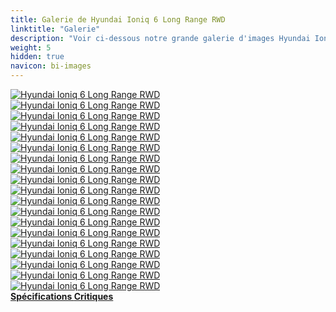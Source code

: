 ```yaml
---
title: Galerie de Hyundai Ioniq 6 Long Range RWD
linktitle: "Galerie"
description: "Voir ci-dessous notre grande galerie d'images Hyundai Ioniq 6 Long Range RWD. Cliquez sur les images pour des versions haute résolution."
weight: 5
hidden: true
navicon: bi-images
---
```

<!-- markdownlint-disable MD033 -->
<div class="row" id ="my-gallery">
	<div class="pswp-grid-item col-6 col-md-4">
		<a href="https://media.evkx.net/multimedia/models/hyundai/ioniq_6/ioniq_6_long_range_rwd/exterior_1.jpg"
data-pswp-src="https://media.evkx.net/multimedia/models/hyundai/ioniq_6/ioniq_6_long_range_rwd/exterior_1.jpg"
data-pswp-width="3000"
data-pswp-height="2001" 
target="_blank">
			<img src="https://media.evkx.net/multimedia/models/hyundai/ioniq_6/ioniq_6_long_range_rwd/exterior_1_xst.jpg" alt="Hyundai Ioniq 6 Long Range RWD" class="img-fluid " />
		</a>
	</div>
	<div class="pswp-grid-item col-6 col-md-4">
		<a href="https://media.evkx.net/multimedia/models/hyundai/ioniq_6/ioniq_6_long_range_rwd/exterior_2.jpg"
data-pswp-src="https://media.evkx.net/multimedia/models/hyundai/ioniq_6/ioniq_6_long_range_rwd/exterior_2.jpg"
data-pswp-width="3000"
data-pswp-height="1687" 
target="_blank">
			<img src="https://media.evkx.net/multimedia/models/hyundai/ioniq_6/ioniq_6_long_range_rwd/exterior_2_xst.jpg" alt="Hyundai Ioniq 6 Long Range RWD" class="img-fluid " />
		</a>
	</div>
	<div class="pswp-grid-item col-6 col-md-4">
		<a href="https://media.evkx.net/multimedia/models/hyundai/ioniq_6/ioniq_6_long_range_rwd/exterior_3.jpg"
data-pswp-src="https://media.evkx.net/multimedia/models/hyundai/ioniq_6/ioniq_6_long_range_rwd/exterior_3.jpg"
data-pswp-width="3000"
data-pswp-height="2250" 
target="_blank">
			<img src="https://media.evkx.net/multimedia/models/hyundai/ioniq_6/ioniq_6_long_range_rwd/exterior_3_xst.jpg" alt="Hyundai Ioniq 6 Long Range RWD" class="img-fluid " />
		</a>
	</div>
	<div class="pswp-grid-item col-6 col-md-4">
		<a href="https://media.evkx.net/multimedia/models/hyundai/ioniq_6/ioniq_6_long_range_rwd/exterior_4.jpg"
data-pswp-src="https://media.evkx.net/multimedia/models/hyundai/ioniq_6/ioniq_6_long_range_rwd/exterior_4.jpg"
data-pswp-width="3000"
data-pswp-height="2001" 
target="_blank">
			<img src="https://media.evkx.net/multimedia/models/hyundai/ioniq_6/ioniq_6_long_range_rwd/exterior_4_xst.jpg" alt="Hyundai Ioniq 6 Long Range RWD" class="img-fluid " />
		</a>
	</div>
	<div class="pswp-grid-item col-6 col-md-4">
		<a href="https://media.evkx.net/multimedia/models/hyundai/ioniq_6/ioniq_6_long_range_rwd/frontseats_1.jpg"
data-pswp-src="https://media.evkx.net/multimedia/models/hyundai/ioniq_6/ioniq_6_long_range_rwd/frontseats_1.jpg"
data-pswp-width="3000"
data-pswp-height="2000" 
target="_blank">
			<img src="https://media.evkx.net/multimedia/models/hyundai/ioniq_6/ioniq_6_long_range_rwd/frontseats_1_xst.jpg" alt="Hyundai Ioniq 6 Long Range RWD" class="img-fluid " />
		</a>
	</div>
	<div class="pswp-grid-item col-6 col-md-4">
		<a href="https://media.evkx.net/multimedia/models/hyundai/ioniq_6/ioniq_6_long_range_rwd/frontseats_2.jpg"
data-pswp-src="https://media.evkx.net/multimedia/models/hyundai/ioniq_6/ioniq_6_long_range_rwd/frontseats_2.jpg"
data-pswp-width="3000"
data-pswp-height="1716" 
target="_blank">
			<img src="https://media.evkx.net/multimedia/models/hyundai/ioniq_6/ioniq_6_long_range_rwd/frontseats_2_xst.jpg" alt="Hyundai Ioniq 6 Long Range RWD" class="img-fluid " />
		</a>
	</div>
	<div class="pswp-grid-item col-6 col-md-4">
		<a href="https://media.evkx.net/multimedia/models/hyundai/ioniq_6/ioniq_6_long_range_rwd/headlights_1.jpg"
data-pswp-src="https://media.evkx.net/multimedia/models/hyundai/ioniq_6/ioniq_6_long_range_rwd/headlights_1.jpg"
data-pswp-width="3000"
data-pswp-height="2000" 
target="_blank">
			<img src="https://media.evkx.net/multimedia/models/hyundai/ioniq_6/ioniq_6_long_range_rwd/headlights_1_xst.jpg" alt="Hyundai Ioniq 6 Long Range RWD" class="img-fluid " />
		</a>
	</div>
	<div class="pswp-grid-item col-6 col-md-4">
		<a href="https://media.evkx.net/multimedia/models/hyundai/ioniq_6/ioniq_6_long_range_rwd/interior_1.jpg"
data-pswp-src="https://media.evkx.net/multimedia/models/hyundai/ioniq_6/ioniq_6_long_range_rwd/interior_1.jpg"
data-pswp-width="3000"
data-pswp-height="1729" 
target="_blank">
			<img src="https://media.evkx.net/multimedia/models/hyundai/ioniq_6/ioniq_6_long_range_rwd/interior_1_xst.jpg" alt="Hyundai Ioniq 6 Long Range RWD" class="img-fluid " />
		</a>
	</div>
	<div class="pswp-grid-item col-6 col-md-4">
		<a href="https://media.evkx.net/multimedia/models/hyundai/ioniq_6/ioniq_6_long_range_rwd/interior_2.jpg"
data-pswp-src="https://media.evkx.net/multimedia/models/hyundai/ioniq_6/ioniq_6_long_range_rwd/interior_2.jpg"
data-pswp-width="3000"
data-pswp-height="2000" 
target="_blank">
			<img src="https://media.evkx.net/multimedia/models/hyundai/ioniq_6/ioniq_6_long_range_rwd/interior_2_xst.jpg" alt="Hyundai Ioniq 6 Long Range RWD" class="img-fluid " />
		</a>
	</div>
	<div class="pswp-grid-item col-6 col-md-4">
		<a href="https://media.evkx.net/multimedia/models/hyundai/ioniq_6/ioniq_6_long_range_rwd/interior_3.jpg"
data-pswp-src="https://media.evkx.net/multimedia/models/hyundai/ioniq_6/ioniq_6_long_range_rwd/interior_3.jpg"
data-pswp-width="3000"
data-pswp-height="2001" 
target="_blank">
			<img src="https://media.evkx.net/multimedia/models/hyundai/ioniq_6/ioniq_6_long_range_rwd/interior_3_xst.jpg" alt="Hyundai Ioniq 6 Long Range RWD" class="img-fluid " />
		</a>
	</div>
	<div class="pswp-grid-item col-6 col-md-4">
		<a href="https://media.evkx.net/multimedia/models/hyundai/ioniq_6/ioniq_6_long_range_rwd/main_1.jpg"
data-pswp-src="https://media.evkx.net/multimedia/models/hyundai/ioniq_6/ioniq_6_long_range_rwd/main_1.jpg"
data-pswp-width="3000"
data-pswp-height="2001" 
target="_blank">
			<img src="https://media.evkx.net/multimedia/models/hyundai/ioniq_6/ioniq_6_long_range_rwd/main_1_xst.jpg" alt="Hyundai Ioniq 6 Long Range RWD" class="img-fluid " />
		</a>
	</div>
	<div class="pswp-grid-item col-6 col-md-4">
		<a href="https://media.evkx.net/multimedia/models/hyundai/ioniq_6/ioniq_6_long_range_rwd/rearlights_1.jpg"
data-pswp-src="https://media.evkx.net/multimedia/models/hyundai/ioniq_6/ioniq_6_long_range_rwd/rearlights_1.jpg"
data-pswp-width="3000"
data-pswp-height="2001" 
target="_blank">
			<img src="https://media.evkx.net/multimedia/models/hyundai/ioniq_6/ioniq_6_long_range_rwd/rearlights_1_xst.jpg" alt="Hyundai Ioniq 6 Long Range RWD" class="img-fluid " />
		</a>
	</div>
	<div class="pswp-grid-item col-6 col-md-4">
		<a href="https://media.evkx.net/multimedia/models/hyundai/ioniq_6/ioniq_6_long_range_rwd/screens_1.jpg"
data-pswp-src="https://media.evkx.net/multimedia/models/hyundai/ioniq_6/ioniq_6_long_range_rwd/screens_1.jpg"
data-pswp-width="3000"
data-pswp-height="2000" 
target="_blank">
			<img src="https://media.evkx.net/multimedia/models/hyundai/ioniq_6/ioniq_6_long_range_rwd/screens_1_xst.jpg" alt="Hyundai Ioniq 6 Long Range RWD" class="img-fluid " />
		</a>
	</div>
	<div class="pswp-grid-item col-6 col-md-4">
		<a href="https://media.evkx.net/multimedia/models/hyundai/ioniq_6/ioniq_6_long_range_rwd/screens_2.jpg"
data-pswp-src="https://media.evkx.net/multimedia/models/hyundai/ioniq_6/ioniq_6_long_range_rwd/screens_2.jpg"
data-pswp-width="3000"
data-pswp-height="2000" 
target="_blank">
			<img src="https://media.evkx.net/multimedia/models/hyundai/ioniq_6/ioniq_6_long_range_rwd/screens_2_xst.jpg" alt="Hyundai Ioniq 6 Long Range RWD" class="img-fluid " />
		</a>
	</div>
	<div class="pswp-grid-item col-6 col-md-4">
		<a href="https://media.evkx.net/multimedia/models/hyundai/ioniq_6/ioniq_6_long_range_rwd/screens_3.jpg"
data-pswp-src="https://media.evkx.net/multimedia/models/hyundai/ioniq_6/ioniq_6_long_range_rwd/screens_3.jpg"
data-pswp-width="3000"
data-pswp-height="2001" 
target="_blank">
			<img src="https://media.evkx.net/multimedia/models/hyundai/ioniq_6/ioniq_6_long_range_rwd/screens_3_xst.jpg" alt="Hyundai Ioniq 6 Long Range RWD" class="img-fluid " />
		</a>
	</div>
	<div class="pswp-grid-item col-6 col-md-4">
		<a href="https://media.evkx.net/multimedia/models/hyundai/ioniq_6/ioniq_6_long_range_rwd/secondrowseats_1.jpg"
data-pswp-src="https://media.evkx.net/multimedia/models/hyundai/ioniq_6/ioniq_6_long_range_rwd/secondrowseats_1.jpg"
data-pswp-width="3000"
data-pswp-height="2123" 
target="_blank">
			<img src="https://media.evkx.net/multimedia/models/hyundai/ioniq_6/ioniq_6_long_range_rwd/secondrowseats_1_xst.jpg" alt="Hyundai Ioniq 6 Long Range RWD" class="img-fluid " />
		</a>
	</div>
	<div class="pswp-grid-item col-6 col-md-4">
		<a href="https://media.evkx.net/multimedia/models/hyundai/ioniq_6/ioniq_6_long_range_rwd/secondrowseats_2.jpg"
data-pswp-src="https://media.evkx.net/multimedia/models/hyundai/ioniq_6/ioniq_6_long_range_rwd/secondrowseats_2.jpg"
data-pswp-width="3000"
data-pswp-height="2000" 
target="_blank">
			<img src="https://media.evkx.net/multimedia/models/hyundai/ioniq_6/ioniq_6_long_range_rwd/secondrowseats_2_xst.jpg" alt="Hyundai Ioniq 6 Long Range RWD" class="img-fluid " />
		</a>
	</div>
	<div class="pswp-grid-item col-6 col-md-4">
		<a href="https://media.evkx.net/multimedia/models/hyundai/ioniq_6/ioniq_6_long_range_rwd/soundsystem_1.jpg"
data-pswp-src="https://media.evkx.net/multimedia/models/hyundai/ioniq_6/ioniq_6_long_range_rwd/soundsystem_1.jpg"
data-pswp-width="3000"
data-pswp-height="2100" 
target="_blank">
			<img src="https://media.evkx.net/multimedia/models/hyundai/ioniq_6/ioniq_6_long_range_rwd/soundsystem_1_xst.jpg" alt="Hyundai Ioniq 6 Long Range RWD" class="img-fluid " />
		</a>
	</div>
	<div class="pswp-grid-item col-6 col-md-4">
		<a href="https://media.evkx.net/multimedia/models/hyundai/ioniq_6/ioniq_6_long_range_rwd/v2l_1.jpg"
data-pswp-src="https://media.evkx.net/multimedia/models/hyundai/ioniq_6/ioniq_6_long_range_rwd/v2l_1.jpg"
data-pswp-width="3000"
data-pswp-height="2001" 
target="_blank">
			<img src="https://media.evkx.net/multimedia/models/hyundai/ioniq_6/ioniq_6_long_range_rwd/v2l_1_xst.jpg" alt="Hyundai Ioniq 6 Long Range RWD" class="img-fluid " />
		</a>
	</div>
</div>
<script type="module">
  import PhotoSwipeLightbox from '/js/photoswipe-lightbox.esm.js';
    const lightbox = new PhotoSwipeLightbox({
       gallery: '#my-gallery',
        children: 'a',
        pswpModule: () => import('/js/photoswipe.esm.js')
    });
lightbox.init();
</script>
<div class="mt-3 mb-3">
<a href="../specifications/" class="text-decoration-none text-black">
<strong><i class="bi-arrow-left"></i> Spécifications </strong>
</a>
<a href="../reviews/" class="text-decoration-none text-black float-end">
<strong>Critiques <i class="bi-arrow-right"></i></strong>
</a>
</div>
